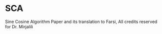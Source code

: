 # SCA
Sine Cosine Algorithm Paper and its translation to Farsi, All credits reserved for Dr. Mirjalili

